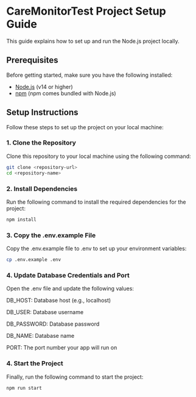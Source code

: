 # CareMonitorTest Project Setup Guide

This guide explains how to set up and run the Node.js project locally.

## Prerequisites

Before getting started, make sure you have the following installed:

- [Node.js](https://nodejs.org/) (v14 or higher)
- [npm](https://www.npmjs.com/) (npm comes bundled with Node.js)

## Setup Instructions

Follow these steps to set up the project on your local machine:

### 1. Clone the Repository

Clone this repository to your local machine using the following command:

```bash
git clone <repository-url>
cd <repository-name>
```

### 2. Install Dependencies

Run the following command to install the required dependencies for the project:

```bash
npm install
```

### 3. Copy the .env.example File

Copy the .env.example file to .env to set up your environment variables:

```bash
cp .env.example .env
```

### 4. Update Database Credentials and Port

Open the .env file and update the following values:

DB_HOST: Database host (e.g., localhost)

DB_USER: Database username

DB_PASSWORD: Database password

DB_NAME: Database name

PORT: The port number your app will run on


### 4. Start the Project

Finally, run the following command to start the project:

```bash
npm run start
```
